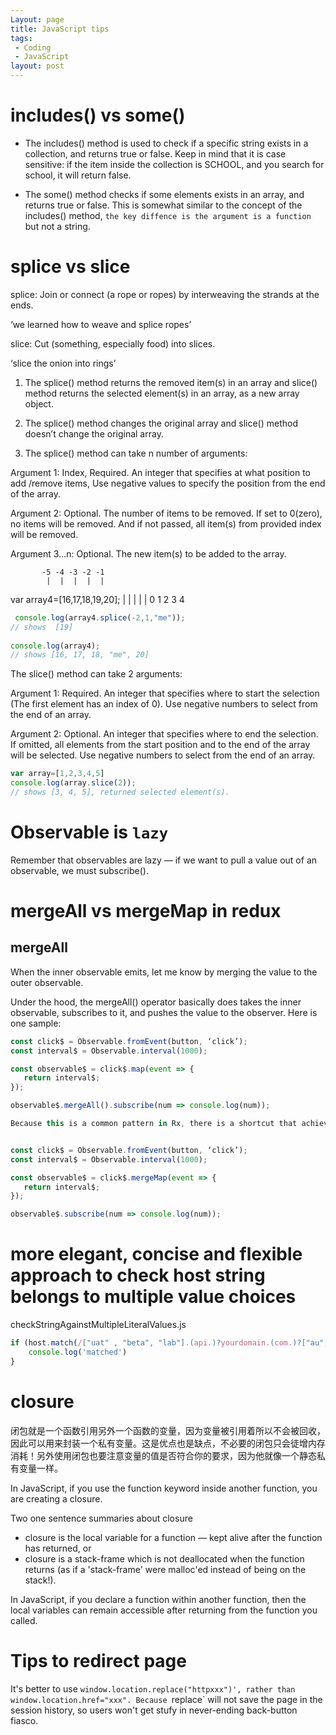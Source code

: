 ```yaml
---
Layout: page
title: JavaScript tips
tags:
 - Coding
 - JavaScript
layout: post
---
```


# includes() vs some()

* The includes() method is used to check if a specific string exists in a collection, and returns true or false. Keep in mind that it is case sensitive: if the item inside the collection is SCHOOL, and you search for school, it will return false.

* The some() method checks if some elements exists in an array, and returns true or false. This is somewhat similar to the concept of the includes() method, `the key diffence is the argument is a function` but not a string.

# splice vs slice

splice: Join or connect (a rope or ropes) by interweaving the strands at the ends.

‘we learned how to weave and splice ropes’

slice: Cut (something, especially food) into slices.

‘slice the onion into rings’



1. The splice() method returns the removed item(s) in an array and slice() method returns the selected element(s) in an array, as a new array object.

2. The splice() method changes the original array and slice() method doesn’t change the original array.

3. The splice() method can take n number of arguments:

Argument 1: Index, Required. An integer that specifies at what position to add /remove items, Use negative values to specify the position from the end of the array.

Argument 2: Optional. The number of items to be removed. If set to 0(zero), no items will be removed. And if not passed, all item(s) from provided index will be removed.

Argument 3…n: Optional. The new item(s) to be added to the array.


           -5 -4 -3 -2 -1
            |  |  |  |  |
var array4=[16,17,18,19,20];
             |  |  |  |  |
             0  1  2  3  4
 
```javascript
 console.log(array4.splice(-2,1,"me"));
// shows  [19]
 
console.log(array4);
// shows [16, 17, 18, "me", 20]
```

The slice() method can take 2 arguments:

Argument 1: Required. An integer that specifies where to start the selection (The first element has an index of 0). Use negative numbers to select from the end of an array.

Argument 2: Optional. An integer that specifies where to end the selection. If omitted, all elements from the start position and to the end of the array will be selected. Use negative numbers to select from the end of an array.

```javascript
var array=[1,2,3,4,5]
console.log(array.slice(2));
// shows [3, 4, 5], returned selected element(s).
```


# Observable is `lazy`

Remember that observables are lazy — if we want to pull a value out of an observable, we must subscribe().

# mergeAll vs mergeMap in redux

## mergeAll

When the inner observable emits, let me know by merging the value to the outer observable.

Under the hood, the mergeAll() operator basically does takes the inner observable, subscribes to it, and pushes the value to the observer. Here is one sample:


```typescript
const click$ = Observable.fromEvent(button, ‘click’);
const interval$ = Observable.interval(1000);

const observable$ = click$.map(event => { 
   return interval$;
});

observable$.mergeAll().subscribe(num => console.log(num));

Because this is a common pattern in Rx, there is a shortcut that achieves the same behaviour — mergeMap().


const click$ = Observable.fromEvent(button, ‘click’);
const interval$ = Observable.interval(1000);

const observable$ = click$.mergeMap(event => { 
   return interval$;
});

observable$.subscribe(num => console.log(num));
```

#  more elegant, concise and flexible approach to check host string belongs to multiple value choices
checkStringAgainstMultipleLiteralValues.js
```javascript
if (host.match(/["uat" , "beta", "lab"].(api.)?yourdomain.(com.)?["au","io"]/)) {
    console.log('matched')
}
```
# closure 

闭包就是一个函数引用另外一个函数的变量，因为变量被引用着所以不会被回收，因此可以用来封装一个私有变量。这是优点也是缺点，不必要的闭包只会徒增内存消耗！另外使用闭包也要注意变量的值是否符合你的要求，因为他就像一个静态私有变量一样。

 In JavaScript, if you use the function keyword inside another function, you are creating a closure.
 
 Two one sentence summaries about closure

- closure is the local variable for a function — kept alive after the function has returned, or
- closure is a stack-frame which is not deallocated when the function returns (as if a 'stack-frame' were malloc'ed instead of being on the stack!).
 
 In JavaScript, if you declare a function within another function, then the local variables can remain accessible after returning from the function you called. 
 

# Tips to redirect page

It's better to use `window.location.replace("httpxxx")', rather than window.location.href="xxx". Because `replace` will not save the page in the session history, so users won't get stufy in never-ending back-button fiasco.
